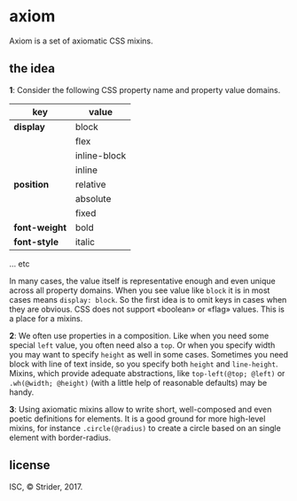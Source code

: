 # axiom
Axiom is a set of axiomatic CSS mixins.

## the idea
**1**: Consider the following CSS property name and property value domains.

| key | value |
| --- | --- |
| **display** | block |
|  | flex |
|  | inline-block |
|  | inline |
| **position** | relative |
| | absolute |
| | fixed |
| **font-weight** | bold |
| **font-style** | italic |
… etc

In many cases, the value itself is representative enough and even unique across all property domains. When you see value like `block` it is in most cases means `display: block`. So the first idea is to omit keys in cases when they are obvious. CSS does not support «boolean» or «flag» values. This is a place for a mixins.

**2**: We often use properties in a composition. Like when you need some special `left` value,
you often need also a `top`. Or when you specify width you may want to specify `height` as well in some cases. Sometimes you need block with line of text inside, so you specify both `height` and `line-height`.
Mixins, which provide adequate abstractions, like `top-left(@top; @left)` or `.wh(@width; @height)` (with a little help of reasonable defaults) may be handy.

**3**: Using axiomatic mixins allow to write short, well-composed and even poetic definitions
for elements. It is a good ground for more high-level mixins, for instance `.circle(@radius)` to create a circle based on an single element with border-radius.

## license
ISC, © Strider, 2017.
